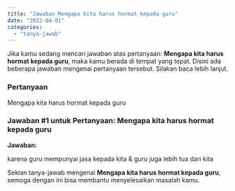 ```yaml
---
title: "Jawaban Mengapa kita harus hormat kepada guru​"
date: "2022-04-01"
categories: 
  - "tanya-jawab"
---
```


Jika kamu sedang mencari jawaban atas pertanyaan: **Mengapa kita harus hormat kepada guru​**, maka kamu berada di tempat yang tepat. Disini ada beberapa jawaban mengenai pertanyaan tersebut. Silakan baca lebih lanjut.

### Pertanyaan

Mengapa kita harus hormat kepada guru​

### Jawaban #1 untuk Pertanyaan: Mengapa kita harus hormat kepada guru​

**Jawaban:**

karena guru mempunyai jasa kepada kita & guru juga lebih tua dari kita

Sekian tanya-jawab mengenai **Mengapa kita harus hormat kepada guru​**, semoga dengan ini bisa membantu menyelesaikan masalah kamu.

